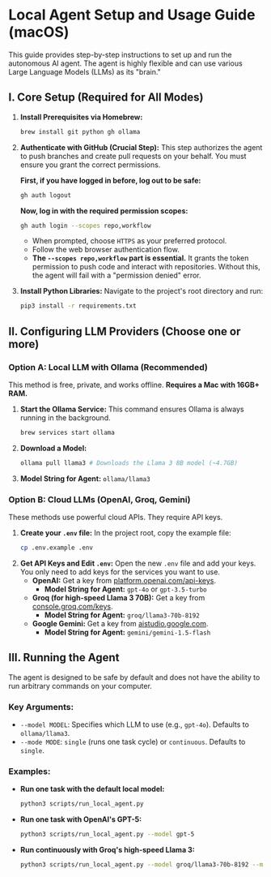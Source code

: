 # Local Agent Setup and Usage Guide (macOS)

This guide provides step-by-step instructions to set up and run the autonomous AI agent. The agent is highly flexible and can use various Large Language Models (LLMs) as its "brain."

## I. Core Setup (Required for All Modes)

1.  **Install Prerequisites via Homebrew:**
    ```bash
    brew install git python gh ollama
    ```

2.  **Authenticate with GitHub (Crucial Step):**
    This step authorizes the agent to push branches and create pull requests on your behalf. You must ensure you grant the correct permissions.

    **First, if you have logged in before, log out to be safe:**
    ```bash
    gh auth logout
    ```

    **Now, log in with the required permission scopes:**
    ```bash
    gh auth login --scopes repo,workflow
    ```
    -   When prompted, choose `HTTPS` as your preferred protocol.
    -   Follow the web browser authentication flow.
    -   **The `--scopes repo,workflow` part is essential.** It grants the token permission to push code and interact with repositories. Without this, the agent will fail with a "permission denied" error.

3.  **Install Python Libraries:**
    Navigate to the project's root directory and run:
    ```bash
    pip3 install -r requirements.txt
    ```

## II. Configuring LLM Providers (Choose one or more)

### Option A: Local LLM with Ollama (Recommended)
This method is free, private, and works offline. **Requires a Mac with 16GB+ RAM.**

1.  **Start the Ollama Service:** This command ensures Ollama is always running in the background.
    ```bash
    brew services start ollama
    ```
2.  **Download a Model:**
    ```bash
    ollama pull llama3 # Downloads the Llama 3 8B model (~4.7GB)
    ```
3.  **Model String for Agent:** `ollama/llama3`

### Option B: Cloud LLMs (OpenAI, Groq, Gemini)
These methods use powerful cloud APIs. They require API keys.

1.  **Create your `.env` file:**
    In the project root, copy the example file:
    ```bash
    cp .env.example .env
    ```
2.  **Get API Keys and Edit `.env`:**
    Open the new `.env` file and add your keys. You only need to add keys for the services you want to use.
    -   **OpenAI:** Get a key from [platform.openai.com/api-keys](https://platform.openai.com/api-keys).
        -   **Model String for Agent:** `gpt-4o` or `gpt-3.5-turbo`
    -   **Groq (for high-speed Llama 3 70B):** Get a key from [console.groq.com/keys](https://console.groq.com/keys).
        -   **Model String for Agent:** `groq/llama3-70b-8192`
    -   **Google Gemini:** Get a key from [aistudio.google.com](https://aistudio.google.com).
        -   **Model String for Agent:** `gemini/gemini-1.5-flash`

## III. Running the Agent

The agent is designed to be safe by default and does not have the ability to run arbitrary commands on your computer.

### Key Arguments:
-   `--model MODEL`: Specifies which LLM to use (e.g., `gpt-4o`). Defaults to `ollama/llama3`.
-   `--mode MODE`: `single` (runs one task cycle) or `continuous`. Defaults to `single`.

### Examples:

-   **Run one task with the default local model:**
    ```bash
    python3 scripts/run_local_agent.py
    ```

-   **Run one task with OpenAI's GPT-5:**
    ```bash
    python3 scripts/run_local_agent.py --model gpt-5
    ```

-   **Run continuously with Groq's high-speed Llama 3:**
    ```bash
    python3 scripts/run_local_agent.py --model groq/llama3-70b-8192 --mode continuous
    ```